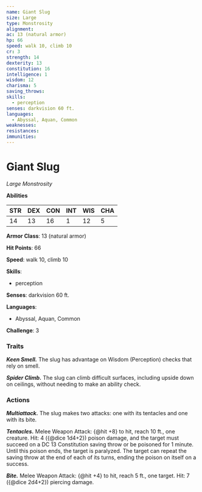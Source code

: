 ```yaml
---
name: Giant Slug
size: Large
type: Monstrosity
alignment: 
ac: 13 (natural armor)
hp: 66
speed: walk 10, climb 10
cr: 3
strength: 14
dexterity: 13
constitution: 16
intelligence: 1
wisdom: 12
charisma: 5
saving_throws:
skills:
  - perception
senses: darkvision 60 ft.
languages:
  - Abyssal, Aquan, Common
weaknesses:
resistances:
immunities:
---
```


# Giant Slug

*Large Monstrosity*

**Abilities**

| STR | DEX | CON | INT | WIS | CHA |
| --- | --- | --- | --- | --- | --- |
| 14 | 13 | 16 | 1 | 12 | 5 |

**Armor Class**: 13 (natural armor)

**Hit Points**: 66

**Speed**: walk 10, climb 10

**Skills**:
  - perception

**Senses**: darkvision 60 ft.

**Languages**:
  - Abyssal, Aquan, Common

**Challenge**: 3

### Traits
***Keen Smell.*** The slug has advantage on Wisdom (Perception) checks that rely on smell.

***Spider Climb.*** The slug can climb difficult surfaces, including upside down on ceilings, without needing to make an ability check.

### Actions
***Multiattack.*** The slug makes two attacks: one with its tentacles and one with its bite.

***Tentacles.*** Melee Weapon Attack: {@hit +8} to hit, reach 10 ft., one creature. Hit: 4 ({@dice 1d4+2}) poison damage, and the target must succeed on a DC 13 Constitution saving throw or be poisoned for 1 minute. Until this poison ends, the target is paralyzed. The target can repeat the saving throw at the end of each of its turns, ending the poison on itself on a success.

***Bite.*** Melee Weapon Attack: {@hit +4} to hit, reach 5 ft., one target. Hit: 7 ({@dice 2d4+2}) piercing damage.

